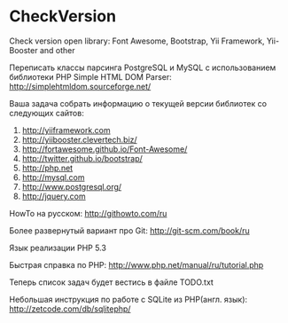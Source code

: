 CheckVersion
============

Check version open library: Font Awesome, Bootstrap, Yii Framework, Yii-Booster and other

Переписать классы парсинга PostgreSQL и MySQL с использованием библиотеки PHP Simple HTML DOM Parser: http://simplehtmldom.sourceforge.net/

Ваша задача собрать информацию о текущей версии библиотек со следующих сайтов:

1. http://yiiframework.com
2. http://yiibooster.clevertech.biz/
3. http://fortawesome.github.io/Font-Awesome/
4. http://twitter.github.io/bootstrap/
5. http://php.net
6. http://mysql.com
7. http://www.postgresql.org/
8. http://jquery.com

HowTo на русском: http://githowto.com/ru

Более развернутый вариант про Git: http://git-scm.com/book/ru

Язык реализации PHP 5.3

Быстрая справка по PHP: http://www.php.net/manual/ru/tutorial.php

Теперь список задач будет вестись в файле TODO.txt

Небольшая инструкция по работе с SQLite из PHP(англ. язык): http://zetcode.com/db/sqlitephp/
